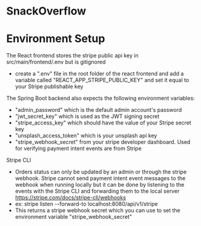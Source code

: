 # SnackOverflow

# Environment Setup

The React frontend stores the stripe public api key in src/main/frontend/.env but is gitignored
- create a ".env" file in the root folder of the react frontend and add a variable called "REACT_APP_STRIPE_PUBLIC_KEY" and set it equal to your Stripe publishable key

The Spring Boot backend also expects the following environment variables:
- "admin_password" which is the default admin account's password
- "jwt_secret_key" which is used as the JWT signing secret
- "stripe_access_key" which should have the value of your Stripe secret key
- "unsplash_access_token" which is your unsplash api key
- "stripe_webhook_secret" from your stripe developer dashboard. Used for verifying payment intent events are from Stripe

Stripe CLI
- Orders status can only be updated by an admin or through the stripe webhook. Stripe cannot send payment intent event messages to the webhook when running locally but it can be done by listening to the events with the Stripe CLI and forwarding them to the local server https://stripe.com/docs/stripe-cli/webhooks
- ex: stripe listen --forward-to localhost:8080/api/v1/stripe
- This returns a stripe webhook secret which you can use to set the environment variable "stripe_webhook_secret"
